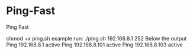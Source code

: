 # Ping-Fast
Ping Fast

chmod +x ping.sh
example run:
./ping.sh 192.168.8.1 252
Below the output
Ping 192.168.8.1 active
Ping 192.168.8.101 active
Ping 192.168.8.103 active
